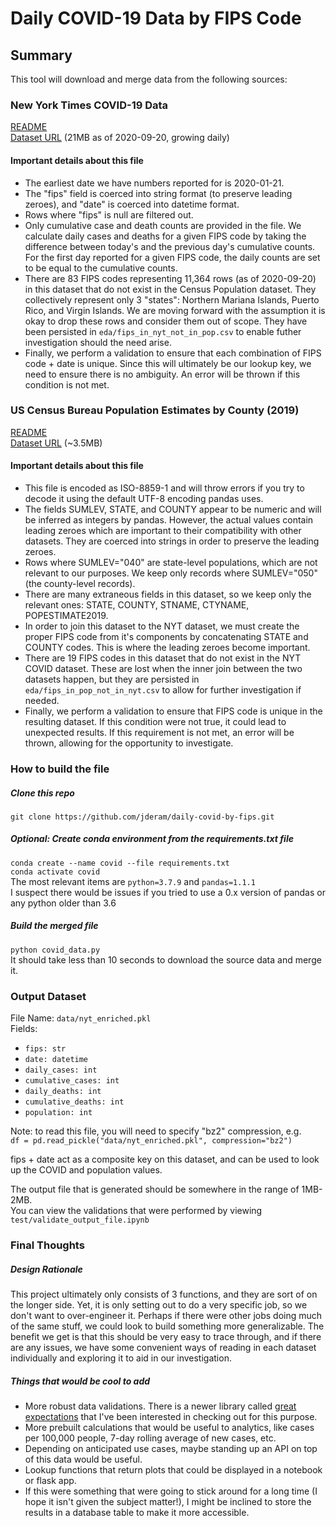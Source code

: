 # Daily COVID-19 Data by FIPS Code

## Summary
This tool will download and merge data from the following sources:
### New York Times COVID-19 Data
[README](https://github.com/nytimes/covid-19-data/blob/master/README.md)  
[Dataset URL](https://raw.githubusercontent.com/nytimes/covid-19-data/master/us-counties.csv) (21MB as of 2020-09-20, growing daily)
#### Important details about this file
* The earliest date we have numbers reported for is 2020-01-21.
* The "fips" field is coerced into string format (to preserve leading zeroes), and "date" is coerced into datetime format.
* Rows where "fips" is null are filtered out.
* Only cumulative case and death counts are provided in the file. We calculate daily cases and deaths for a given FIPS code by taking the difference between today's and the previous day's cumulative counts. For the first day reported for a given FIPS code, the daily counts are set to be equal to the cumulative counts.
* There are 83 FIPS codes representing 11,364 rows (as of 2020-09-20) in this dataset that do not exist in the Census Population dataset.
They collectively represent only 3 "states": Northern Mariana Islands, Puerto Rico, and Virgin Islands.
We are moving forward with the assumption it is okay to drop these rows and consider them out of scope.
They have been persisted in `eda/fips_in_nyt_not_in_pop.csv` to enable futher investigation should the need arise.
* Finally, we perform a validation to ensure that each combination of FIPS code + date is unique. Since this will ultimately be our lookup key, we need to ensure there is no ambiguity. An error will be thrown if this condition is not met.

### US Census Bureau Population Estimates by County (2019)
[README](https://www2.census.gov/programs-surveys/popest/technical-documentation/file-layouts/2010-2019/co-est2019-alldata.pdf)  
[Dataset URL](https://www2.census.gov/programs-surveys/popest/datasets/2010-2019/counties/totals/co-est2019-alldata.csv) (~3.5MB)
#### Important details about this file
* This file is encoded as ISO-8859-1 and will throw errors if you try to decode it using the default UTF-8 encoding pandas uses.
* The fields SUMLEV, STATE, and COUNTY appear to be numeric and will be inferred as integers by pandas. However, the actual values contain leading zeroes which are important to their compatibility with other datasets. They are coerced into strings in order to preserve the leading zeroes.
* Rows where SUMLEV="040" are state-level populations, which are not relevant to our purposes. We keep only records where SUMLEV="050" (the county-level records).
* There are many extraneous fields in this dataset, so we keep only the relevant ones: STATE, COUNTY, STNAME, CTYNAME, POPESTIMATE2019.
* In order to join this dataset to the NYT dataset, we must create the proper FIPS code from it's components by concatenating STATE and COUNTY codes. This is where the leading zeroes become important.
* There are 19 FIPS codes in this dataset that do not exist in the NYT COVID dataset. These are lost when the inner join between the two datasets happen, but they are persisted in `eda/fips_in_pop_not_in_nyt.csv` to allow for further investigation if needed.
* Finally, we perform a validation to ensure that FIPS code is unique in the resulting dataset. If this condition were not true, it could lead to unexpected results. If this requirement is not met, an error will be thrown, allowing for the opportunity to investigate.

### How to build the file

##### Clone this repo
`git clone https://github.com/jderam/daily-covid-by-fips.git`

##### Optional: Create conda environment from the requirements.txt file  
`conda create --name covid --file requirements.txt`  
`conda activate covid`  
The most relevant items are `python=3.7.9` and `pandas=1.1.1`  
I suspect there would be issues if you tried to use a 0.x version of pandas or any python older than 3.6

##### Build the merged file
`python covid_data.py`  
It should take less than 10 seconds to download the source data and merge it.


### Output Dataset
File Name: `data/nyt_enriched.pkl`  
Fields:
* `fips: str`
* `date: datetime`
* `daily_cases: int`
* `cumulative_cases: int`
* `daily_deaths: int`
* `cumulative_deaths: int`
* `population: int`  

Note: to read this file, you will need to specify "bz2" compression, e.g.  
`df = pd.read_pickle("data/nyt_enriched.pkl", compression="bz2")`

fips + date act as a composite key on this dataset, and can be used to look up the COVID and population values.  

The output file that is generated should be somewhere in the range of 1MB-2MB.  
You can view the validations that were performed by viewing `test/validate_output_file.ipynb`

### Final Thoughts
##### Design Rationale
This project ultimately only consists of 3 functions, and they are sort of on the longer side. 
Yet, it is only setting out to do a very specific job, so we don't want to over-engineer it. 
Perhaps if there were other jobs doing much of the same stuff, we could look to build something more generalizable. 
The benefit we get is that this should be very easy to trace through, and if there are any issues, we have some convenient ways of reading in each dataset individually and exploring it to aid in our investigation.

##### Things that would be cool to add
* More robust data validations. There is a newer library called [great expectations](https://greatexpectations.io/) that I've been interested in checking out for this purpose.
* More prebuilt calculations that would be useful to analytics, like cases per 100,000 people, 7-day rolling average of new cases, etc.
* Depending on anticipated use cases, maybe standing up an API on top of this data would be useful.
* Lookup functions that return plots that could be displayed in a notebook or flask app.
* If this were something that were going to stick around for a long time (I hope it isn't given the subject matter!), I might be inclined to store the results in a database table to make it more accessible.
